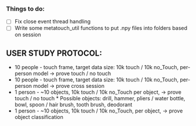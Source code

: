 ### Things to do:
- [ ] Fix close event thread handling
- [ ] Write some metatouch_util functions to put .npy files into folders based on session 

## USER STUDY PROTOCOL:
* 10 people - touch frame,  target data size: 10k touch / 10k no_Touch,   per-person model -> prove touch / no touch
*    10 people - touch frame,  target data size: 10k touch / 10k no_Touch,   per-person model -> prove cross session
*    1 person - ~10 objects, 10k touch / 10k no_Touch per object, -> prove touch / no touch
    *    Possible objects: drill, hammer, pliers / water bottle, bowl, spoon / hair brush, tooth brush, deodorant 
*   1 person - ~10 objects, 10k touch / 10k no_Touch, per object, -> prove object classification 
